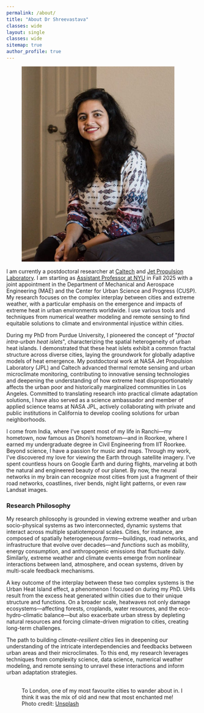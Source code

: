 ```yaml
---
permalink: /about/
title: "About Dr Shreevastava"
classes: wide
layout: single
classes: wide
sitemap: true
author_profile: true
---
```



<figure style="width: 400px" class="align-right">
  <img src="/assets/images/Display pic.JPG" alt="">
</figure>


I am currently a postdoctoral researcher at [Caltech](https://rsfralab.github.io/people/staff/anamika.html) and [Jet Propulsion Laboratory](https://science.jpl.nasa.gov/people/anamika-shreevastava/). I am starting as [Assistant Professor at NYU](https://engineering.nyu.edu/faculty/anamika-shreevastava) in Fall 2025 with a joint appointment in the Department of Mechanical and Aerospace Engineering (MAE) and the Center for Urban Science and Progress (CUSP). My research focuses on the complex interplay between cities and extreme weather, with a particular emphasis on the emergence and impacts of extreme heat in urban environments worldwide. I use various tools and techniques from numerical weather modeling and remote sensing to find equitable solutions to climate and environmental injustice within cities.

During my PhD from Purdue University, I pioneered the concept of "*fractal intra-urban heat islets*", characterizing the spatial heterogeneity of urban heat islands. I demonstrated that these heat islets exhibit a common fractal structure across diverse cities, laying the groundwork for globally adaptive models of heat emergence. My postdoctoral work at NASA Jet Propulsion Laboratory (JPL) and Caltech advanced thermal remote sensing and urban microclimate monitoring, contributing to innovative sensing technologies and deepening the understanding of how extreme heat disproportionately affects the urban poor and historically marginalized communities in Los Angeles. Committed to translating research into practical climate adaptation solutions, I have also served as a science ambassador and member of applied science teams at NASA JPL, actively collaborating with private and public institutions in California to develop cooling solutions for urban neighborhoods.

I come from India, where I've spent most of my life in Ranchi—my hometown, now famous as Dhoni’s hometown—and in Roorkee, where I earned my undergraduate degree in Civil Engineering from IIT Roorkee. Beyond science, I have a passion for music and maps. Through my work, I’ve discovered my love for viewing the Earth through satellite imagery. I’ve spent countless hours on Google Earth and during flights, marveling at both the natural and engineered beauty of our planet. By now, the neural networks in my brain can recognize most cities from just a fragment of their road networks, coastlines, river bends, night light patterns, or even raw Landsat images.

### Research Philosophy

My research philosophy is grounded in viewing extreme weather and urban socio-physical systems as two interconnected, dynamic systems that interact across multiple spatiotemporal scales. Cities, for instance, are composed of spatially heterogeneous *forms*—buildings, road networks, and infrastructure that evolve over decades—and *functions* such as mobility, energy consumption, and anthropogenic emissions that fluctuate daily. Similarly, extreme weather and climate events emerge from nonlinear interactions between land, atmosphere, and ocean systems, driven by multi-scale feedback mechanisms.

A key outcome of the interplay between these two complex systems is the Urban Heat Island effect, a phenomenon I focused on during my PhD. UHIs result from the excess heat generated within cities due to their unique structure and functions. On a broader scale, heatwaves not only damage ecosystems—affecting forests, croplands, water resources, and the eco-hydro-climatic balance—but also exacerbate urban stress by depleting natural resources and forcing climate-driven migration to cities, creating long-term challenges.

The path to building *climate-resilient cities* lies in deepening our understanding of the intricate interdependencies and feedbacks between urban areas and their microclimates. To this end, my research leverages techniques from complexity science, data science, numerical weather modeling, and remote sensing to unravel these interactions and inform urban adaptation strategies.


<figure class="align-center">
  <img src="/assets/city-pics/London.jpg" alt="">
  <figcaption>To London, one of my most favourite cities to wander about in. I think it was the mix of old and new that most enchanted me! Photo credit: <a href="https://unsplash.com">Unsplash</a></figcaption>
</figure>


<!--

Hello!! I am Anamika. I am a NASA Postdoctoral Fellow working at the Jet Propulsion Laboratory. I am currently living in Pasadena, California. Here's my [work profile](https://science.jpl.nasa.gov/people/anamika-shreevastava/).

I did my Ph.D at [Purdue University](https://www.purdue.edu) in an interdisciplinary program called [Ecological Sciences and Engineering](https://www.purdue.edu/gradschool/ese/). My doctoral thesis focussed on **Characterizing the intra-urban complexity of the Urban Heat Island**. My Ph.D. has been a truly trans-disciplinary and nomadic experience, thanks to the amazing [NASA Earth and Space Science Fellowship](https://science.nasa.gov/researchers/sara/grant-stats/nasa-earth-and-space-science-fellowship-nessf-selections), the benevolence of my Ph.D. advisor - [Prof. Suresh Rao](https://engineering.purdue.edu/CE/People/view_person?resource_id=2131), and of course, the revolution of Cloud Computing! I have had the privilege to travel extensively for collaborations, workshops, and conferences. I believe that this freedom and global exposure has molded my research philosophy greatly.

Prior to my Ph.D., I did my Masters degree in [Architectural Engineering](https://engineering.purdue.edu/CE/Academics/Groups/Architectural) at Purdue. I worked specifically on building energy consumption patterns for different Urban Land Use Land Cover types characterized by [Local Climate Zones](http://www.wudapt.org/). For detailed discussions on my research and its outcomes, visit the Research and Publications section, and explore the Projects section for some interesting projects.

I come from India, where I have mostly lived in Ranchi - my hometown (now known as [Dhoni](https://en.wikipedia.org/wiki/MS_Dhoni)'s hometown), and in Roorkee - during my undergraduate degree in Civil Engineering at [IIT Roorkee](https://www.iitr.ac.in/). However, thanks to my parents' avid interest in traveling, I have been all around this incredibly diverse country. I highly recommend it to fellow travelers who love colors, noise, crowds, food, and affordability!

Apart from science, I am into [music](/music/) and maps! I have discovered through my day-to-day Ph.D. work that I love to look at the Earth using satellite imagery. I have spent countless hours on Google Earth and in flights admiring the natural and the engineered beauty (cities) of our planet. To the point where the Neural Networks in my brain now recognize most cities by a fragment of its road network, coastline, bend of its river, night lights distribution, or maybe just a raw Landsat image. These days, I can be found staring at the [Live Aerial screen savers](https://support.apple.com/en-us/HT208992) hosted by Apple TV.


<figure class="align-center">
  <img src="/assets/city-pics/London.jpg" alt="">
  <figcaption>To London, one of the most architecturally stunning cities I have ever walked in. I think it was the mix of old and new that most enchanted me! Photo credit: <a href="https://unsplash.com">Unsplash</a></figcaption>
</figure>

-->
